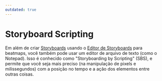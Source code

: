 ```yaml
---
outdated: true
---
```



Storyboard Scripting
====================================

Em além de criar [Storyboards](/wiki/Storyboards) usando o [Editor de Storyboards](/wiki/Beatmap_Editor/Design) para beatmaps, você também pode usar um editor de arquivo de texto (como o Notepad). Isso é conhecido como "Storyboarding by Scripting" (SBS), e permite que você seja mais preciso (na manipulação de pixels e milissegundos) com a posição no tempo e a ação dos elementos entre outras coisas.
